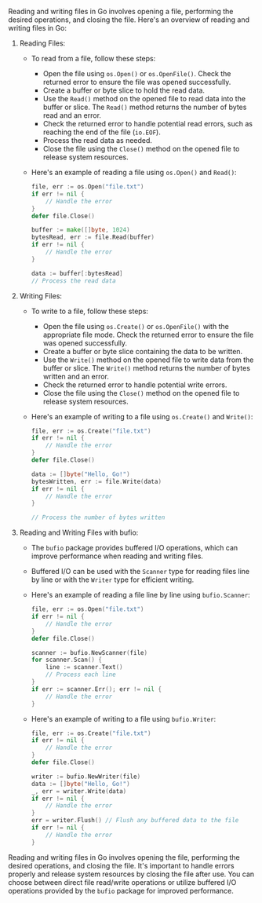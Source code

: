 Reading and writing files in Go involves opening a file, performing the desired operations, and closing the file. Here's an overview of reading and writing files in Go:

1. Reading Files:
   - To read from a file, follow these steps:
     - Open the file using `os.Open()` or `os.OpenFile()`. Check the returned error to ensure the file was opened successfully.
     - Create a buffer or byte slice to hold the read data.
     - Use the `Read()` method on the opened file to read data into the buffer or slice. The `Read()` method returns the number of bytes read and an error.
     - Check the returned error to handle potential read errors, such as reaching the end of the file (`io.EOF`).
     - Process the read data as needed.
     - Close the file using the `Close()` method on the opened file to release system resources.

   - Here's an example of reading a file using `os.Open()` and `Read()`:
     ```go
     file, err := os.Open("file.txt")
     if err != nil {
         // Handle the error
     }
     defer file.Close()

     buffer := make([]byte, 1024)
     bytesRead, err := file.Read(buffer)
     if err != nil {
         // Handle the error
     }

     data := buffer[:bytesRead]
     // Process the read data
     ```

2. Writing Files:
   - To write to a file, follow these steps:
     - Open the file using `os.Create()` or `os.OpenFile()` with the appropriate file mode. Check the returned error to ensure the file was opened successfully.
     - Create a buffer or byte slice containing the data to be written.
     - Use the `Write()` method on the opened file to write data from the buffer or slice. The `Write()` method returns the number of bytes written and an error.
     - Check the returned error to handle potential write errors.
     - Close the file using the `Close()` method on the opened file to release system resources.

   - Here's an example of writing to a file using `os.Create()` and `Write()`:
     ```go
     file, err := os.Create("file.txt")
     if err != nil {
         // Handle the error
     }
     defer file.Close()

     data := []byte("Hello, Go!")
     bytesWritten, err := file.Write(data)
     if err != nil {
         // Handle the error
     }

     // Process the number of bytes written
     ```

3. Reading and Writing Files with bufio:
   - The `bufio` package provides buffered I/O operations, which can improve performance when reading and writing files.
   - Buffered I/O can be used with the `Scanner` type for reading files line by line or with the `Writer` type for efficient writing.
   - Here's an example of reading a file line by line using `bufio.Scanner`:
     ```go
     file, err := os.Open("file.txt")
     if err != nil {
         // Handle the error
     }
     defer file.Close()

     scanner := bufio.NewScanner(file)
     for scanner.Scan() {
         line := scanner.Text()
         // Process each line
     }
     if err := scanner.Err(); err != nil {
         // Handle the error
     }
     ```

   - Here's an example of writing to a file using `bufio.Writer`:
     ```go
     file, err := os.Create("file.txt")
     if err != nil {
         // Handle the error
     }
     defer file.Close()

     writer := bufio.NewWriter(file)
     data := []byte("Hello, Go!")
     _, err = writer.Write(data)
     if err != nil {
         // Handle the error
     }
     err = writer.Flush() // Flush any buffered data to the file
     if err != nil {
         // Handle the error
     }
     ```

Reading and writing files in Go involves opening the file, performing the desired operations, and closing the file. It's important to handle errors properly and release system resources by closing the file after use. You can choose between direct file read/write operations or utilize buffered I/O operations provided by the `bufio` package for improved performance.